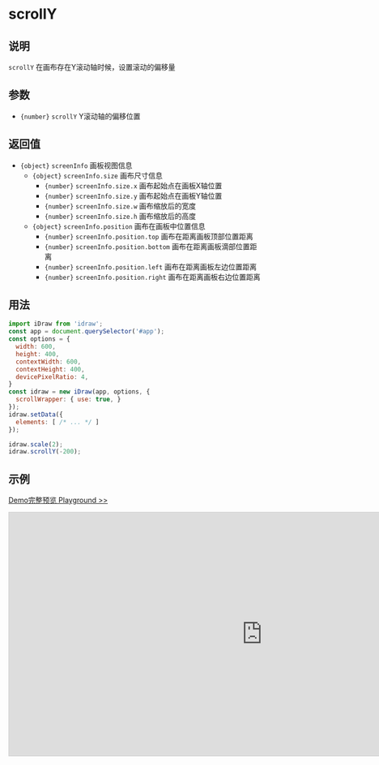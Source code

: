 # scrollY

## 说明

`scrollY` 在画布存在Y滚动轴时候，设置滚动的偏移量

## 参数

- `{number}` `scrollY` Y滚动轴的偏移位置

## 返回值

- `{object}` `screenInfo` 画板视图信息
  - `{object}` `screenInfo.size` 画布尺寸信息
    - `{number}` `screenInfo.size.x` 画布起始点在画板X轴位置
    - `{number}` `screenInfo.size.y` 画布起始点在画板Y轴位置
    - `{number}` `screenInfo.size.w` 画布缩放后的宽度
    - `{number}` `screenInfo.size.h` 画布缩放后的高度
  - `{object}` `screenInfo.position` 画布在画板中位置信息
    - `{number}` `screenInfo.position.top` 画布在距离画板顶部位置距离
    - `{number}` `screenInfo.position.bottom` 画布在距离画板滴部位置距离
    - `{number}` `screenInfo.position.left` 画布在距离画板左边位置距离
    - `{number}` `screenInfo.position.right` 画布在距离画板右边位置距离

## 用法

```js
import iDraw from 'idraw';
const app = document.querySelector('#app');
const options = {
  width: 600,
  height: 400,
  contextWidth: 600,
  contextHeight: 400,
  devicePixelRatio: 4,
}
const idraw = new iDraw(app, options, {
  scrollWrapper: { use: true, }
});
idraw.setData({
  elements: [ /* ... */ ]
});

idraw.scale(2);
idraw.scrollY(-200);
```

## 示例

[Demo完整预览 Playground >>](https://idraw.js.org/playground/?demo=api-scrollY)

<iframe 
  src="https://idraw.js.org/playground/?demo=api-scrollY&header=false&sider=false&default-editor-split=37" 
  width="1000" height="480" frameborder="no" border="0"
  style="border: 1px solid #cecece; margin: 0px auto;"
></iframe>